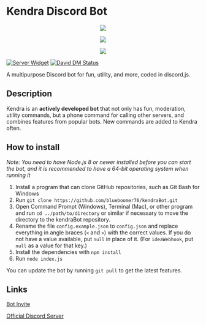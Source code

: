 # Kendra Discord Bot
<div style="text-align: center;">
<a href="https://discordbots.org/bots/429807759144386572"><img src="https://discordbots.org/api/widget/429807759144386572.svg"></a>

<a href="https://botsfordiscord.com/bots/429807759144386572/"><img src="https://botsfordiscord.com/api/bot/429807759144386572/widget"></a>

<a href="https://bots.ondiscord.xyz/bots/429807759144386572"><img src="https://bots.ondiscord.xyz/bots/429807759144386572/embed"></a>
</div>

[![Server Widget](https://discordapp.com/api/guilds/308063187696091140/widget.png)](https://discord.gg/yB8TvWU)
[![David DM Status](https://david-dm.org/blueboomer76/KendraBot.svg)](https://david-dm.org/blueboomer76/KendraBot)

A multipurpose Discord bot for fun, utility, and more, coded in discord.js.

## Description
Kendra is an **actively developed bot** that not only has fun, moderation, utility commands, but a phone command for calling other servers, and combines features from popular bots. New commands are added to Kendra often.

## How to install
*Note: You need to have Node.js 8 or newer installed before you can start the bot, and it is recommended to have a 64-bit operating system when running it*

1. Install a program that can clone GitHub repositories, such as Git Bash for Windows
2. Run `git clone https://github.com/blueboomer76/kendraBot.git`
3. Open Command Prompt (Windows), Terminal (Mac), or other program and run `cd ../path/to/directory` or similar if necessary to move the directory to the kendraBot repository.
4. Rename the file `config.example.json` to `config.json` and replace everything in angle braces (`<` and `>`) with the correct values. If you do not have a value available, put `null` in place of it. (For `ideaWebhook`, put `null` as a value for that key.)
5. Install the dependencies with `npm install`
6. Run `node index.js`

You can update the bot by running `git pull` to get the latest features.

## Links
[Bot Invite](https://discordapp.com/oauth2/authorize?client_id=429807759144386572&permissions=403041398&scope=bot)

[Official Discord Server](https://discord.gg/yB8TvWU) 